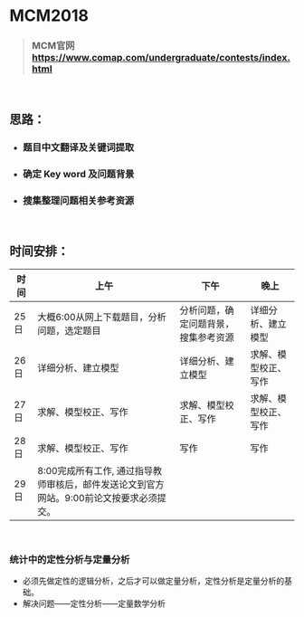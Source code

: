 # MCM2018
> ### MCM官网 https://www.comap.com/undergraduate/contests/index.html 
&nbsp;
&nbsp;
## 思路：
- ### 题目中文翻译及关键词提取
- ### 确定 Key word 及问题背景
- ### 搜集整理问题相关参考资源
&nbsp;
&nbsp;
## 时间安排：
|时间|上午|下午|晚上|
|---|---|---|---|
|25日|大概6:00从网上下载题目，分析问题，选定题目|分析问题，确定问题背景，搜集参考资源|详细分析、建立模型|
|26日|详细分析、建立模型|详细分析、建立模型|求解、模型校正、写作|
|27日|求解、模型校正、写作|求解、模型校正、写作|求解、模型校正、写作|
|28日|求解、模型校正、写作|写作|写作|
|29日|8:00完成所有工作, 通过指导教师审核后，邮件发送论文到官方网站。9:00前论文按要求必须提交。|||

&nbsp;
&nbsp;
### 统计中的定性分析与定量分析
- 必须先做定性的逻辑分析，之后才可以做定量分析，定性分析是定量分析的基础。
- 解决问题——定性分析——定量数学分析


